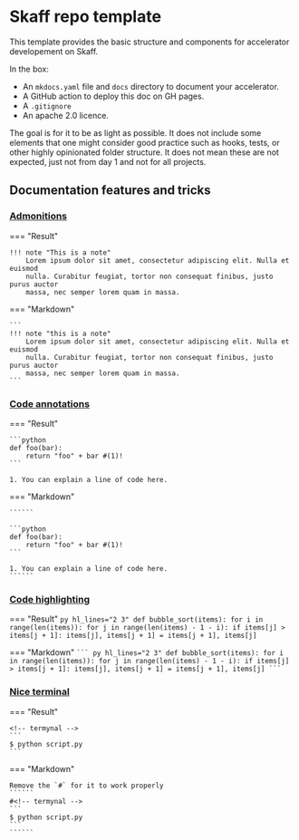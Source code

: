 # Skaff repo template

This template provides the basic structure and components for accelerator developement on Skaff.

In the box:

- An `mkdocs.yaml` file and `docs` directory to document your accelerator.
- A GitHub action to deploy this doc on GH pages.
- A `.gitignore`
- An apache 2.0 licence.

The goal is for it to be as light as possible. It does not include some elements that one might consider good practice such as hooks, tests, or other highly opinionated folder structure.
It does not mean these are not expected, just not from day 1 and not for all projects.


## Documentation features and tricks

### [Admonitions](https://squidfunk.github.io/mkdocs-material/reference/admonitions/)
=== "Result"

    !!! note "This is a note"
        Lorem ipsum dolor sit amet, consectetur adipiscing elit. Nulla et euismod
        nulla. Curabitur feugiat, tortor non consequat finibus, justo purus auctor
        massa, nec semper lorem quam in massa.

=== "Markdown"

    ```
    !!! note "this is a note"
        Lorem ipsum dolor sit amet, consectetur adipiscing elit. Nulla et euismod
        nulla. Curabitur feugiat, tortor non consequat finibus, justo purus auctor
        massa, nec semper lorem quam in massa.
    ```

### [Code annotations](https://squidfunk.github.io/mkdocs-material/reference/annotations/)

=== "Result"

    ```python
    def foo(bar):
        return "foo" + bar #(1)!
    ```

    1. You can explain a line of code here.

=== "Markdown"

    ``````

    ```python
    def foo(bar):
        return "foo" + bar #(1)!
    ```

    1. You can explain a line of code here.
    ``````

### [Code highlighting](https://squidfunk.github.io/mkdocs-material/reference/code-blocks/?h=code+hi#highlighting-specific-lines-line-ranges)

=== "Result"
    ``` py hl_lines="2 3"
    def bubble_sort(items):
        for i in range(len(items)):
            for j in range(len(items) - 1 - i):
                if items[j] > items[j + 1]:
                    items[j], items[j + 1] = items[j + 1], items[j]
    ```

=== "Markdown"
    ``````
    ``` py hl_lines="2 3"
    def bubble_sort(items):
        for i in range(len(items)):
            for j in range(len(items) - 1 - i):
                if items[j] > items[j + 1]:
                    items[j], items[j + 1] = items[j + 1], items[j]
    ```
    ``````

### [Nice terminal](https://termynal.github.io/termynal.py/)

=== "Result"

    <!-- termynal -->
    ```
    $ python script.py
    ```

=== "Markdown"

    Remove the `#` for it to work properly
    ``````
    #<!-- termynal -->
    ```
    $ python script.py
    ```
    ``````

